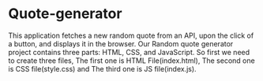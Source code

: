 # Quote-generator
This application fetches a new random quote from an API, upon the click of a button, and displays it in the browser.
Our Random quote generator project contains three parts: 
HTML, CSS, and JavaScript. 
So first we need to create three files, 
The first one is HTML File(index.html), 
The second one is CSS file(style.css) and 
The third one is JS file(index.js).
